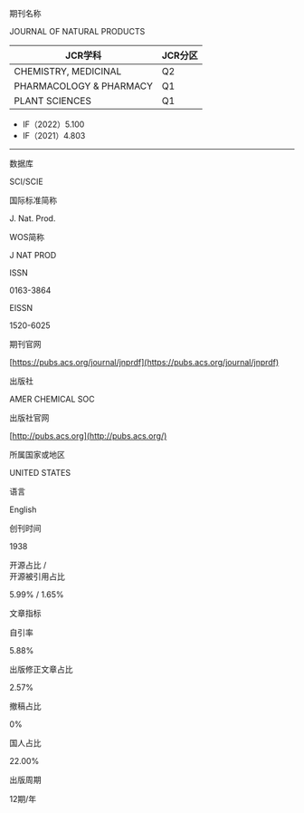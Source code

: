 期刊名称

JOURNAL OF NATURAL PRODUCTS

| JCR学科 | JCR分区 |
| ---- | ---- |
| CHEMISTRY, MEDICINAL | Q2 |
| PHARMACOLOGY & PHARMACY | Q1 |
| PLANT SCIENCES | Q1 |
- IF（2022）5.100
- IF（2021）4.803
---
  
数据库

SCI/SCIE

国际标准简称

J. Nat. Prod.

WOS简称

J NAT PROD

ISSN

0163-3864

EISSN

1520-6025

期刊官网

[https://pubs.acs.org/journal/jnprdf](https://pubs.acs.org/journal/jnprdf)

出版社

AMER CHEMICAL SOC

出版社官网

[http://pubs.acs.org](http://pubs.acs.org/)

所属国家或地区

UNITED STATES

语言

English

创刊时间

1938

开源占比 /  
开源被引用占比

5.99% / 1.65%

文章指标

自引率

5.88%

出版修正文章占比

2.57%

撤稿占比

0%

国人占比

22.00%

出版周期

12期/年